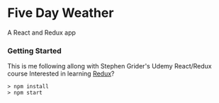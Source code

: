# Five Day Weather
A React and Redux app


### Getting Started

This is me following allong with Stephen Grider's Udemy React/Redux course
Interested in learning [Redux](https://www.udemy.com/react-redux/)?

```
> npm install
> npm start
```
